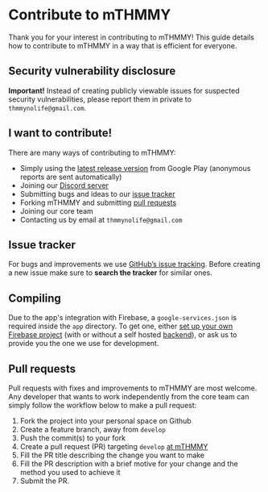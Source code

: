 # Contribute to mTHMMY

Thank you for your interest in contributing to mTHMMY! This guide details how
to contribute to mTHMMY in a way that is efficient for everyone.

## Security vulnerability disclosure

**Important!** Instead of creating publicly viewable issues for suspected security
vulnerabilities, please report them in private to
`thmmynolife@gmail.com`.

## I want to contribute!

There are many ways of contributing to mTHMMY:

- Simply using the [latest release version][google-play] from Google Play (anonymous reports are sent automatically)
- Joining our [Discord server][discord-server]
- Submitting bugs and ideas to our [issue tracker][github-issues]
- Forking mTHMMY and submitting [pull requests](#pull-requests)
- Joining our core team
- Contacting us by email at `thmmynolife@gmail.com`

## Issue tracker

For bugs and improvements we use [GitHub’s issue tracking][github-issues].
Before creating a new issue make sure to **search the tracker** for similar ones.

## Compiling

Due to the app's integration with Firebase, a `google-services.json` is required inside the `app` directory. To get one, either [set up your own Firebase project][firebase-console] (with or without a self hosted [backend][sisyphus]), or ask us to provide you the one we use for development.

## Pull requests

Pull requests with fixes and improvements to mTHMMY are most welcome. Any developer that wants to work independently from the core team can simply
follow the workflow below to make a pull request:

1. Fork the project into your personal space on Github
1. Create a feature branch, away from `develop`
1. Push the commit(s) to your fork
1. Create a pull request (PR) targeting `develop` [at mTHMMY](https://github.com/ThmmyNoLife/mTHMMY/tree/develop)
1. Fill the PR title describing the change you want to make
1. Fill the PR description with a brief motive for your change and the method you used to achieve it
1. Submit the PR.

[google-play]: https://play.google.com/store/apps/details?id=gr.thmmy.mthmmy
[github-issues]: https://github.com/ThmmyNoLife/mTHMMY/issues
[discord-server]: https://discord.gg/CVt3yrn
[sisyphus]: https://github.com/ThmmyNoLife/Sisyphus
[firebase-console]: https://console.firebase.google.com/
